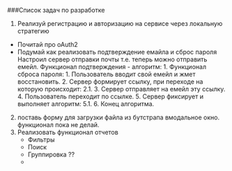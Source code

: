 ###Список задач по разработке

1. Реализуй регистрацию и авторизацию на сервисе через локальную стратегию
  - Почитай про oAuth2
  - Подумай как реализовать подтверждение емайла и сброс пароля
        Настроил сервер отправки почты т.е. теперь можно отправить емейл.
            Функционал подтверждения - алгоритм:
                1. 
            Функционал сброса пароля:
                1. Пользователь вводит свой емейл и жмет восстановить.
                2. Сервер формирует ссылку, при переходе на которую происходит:
                    2.1. 
                3. Сервер отправляет на емейл эту ссылку.
                4. Пользователь переходит по ссылке.
                5. Сервер фиксирует и выполняет алгоритм:
                    5.1.
                6. Конец алгоритма.
                    
                

2. поставь форму для загрузки файла из бутстрапа  вмодальное окно. функционал пока не делай.
3. Реализовать функционал отчетов
    - Фильтры
    - Поиск
    - Группировка ??
    - 

